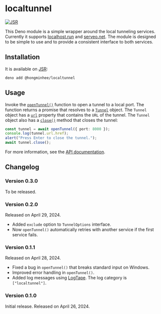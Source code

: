 <!-- deno-fmt-ignore-file -->

localtunnel
===========

[![JSR][JSR badge]][JSR]

This Deno module is a simple wrapper around the local tunneling services.
Currently it supports [localhost.run] and [serveo.net].  The module is designed
to be simple to use and to provide a consistent interface to both services.

[JSR]: https://jsr.io/@hongminhee/localtunnel
[JSR badge]: https://jsr.io/badges/@hongminhee/localtunnel
[localhost.run]: https://localhost.run/
[serveo.net]: https://serveo.net/


Installation
------------

It is available on [JSR]:

~~~~ console
deno add @hongminhee/localtunnel
~~~~


Usage
-----

Invoke the [`openTunnel()`] function to open a tunnel to a local port.
The function returns a promise that resolves to a [`Tunnel`] object.
The `Tunnel` object has a [`url`] property that contains the `URL` of the tunnel.
The `Tunnel` object also has a [`close()`] method that closes the tunnel:

~~~~ typescript
const tunnel = await openTunnel({ port: 8000 });
console.log(tunnel.url.href);
alert("Press Enter to close the tunnel.");
await tunnel.close();
~~~~

For more information, see the [API documentation][JSR].

[`openTunnel()`]: https://jsr.io/@hongminhee/localtunnel/doc/~/openTunnel
[`Tunnel`]: https://jsr.io/@hongminhee/localtunnel/doc/~/Tunnel
[`url`]: https://jsr.io/@hongminhee/localtunnel/doc/~/Tunnel.url
[`close()`]: https://jsr.io/@hongminhee/localtunnel/doc/~/Tunnel.close


Changelog
---------

### Version 0.3.0

To be released.

### Version 0.2.0

Released on April 29, 2024.

 -  Added `exclude` option to `TunnelOptions` interface.
 -  Now `openTunnel()` automatically retries with another service if the first
    service fails.

### Version 0.1.1

Released on April 28, 2024.

 -  Fixed a bug in `openTunnel()` that breaks standard input on Windows.
 -  Improved error handling in `openTunnel()`.
 -  Added log messages using [LogTape].  The log category is `["localtunnel"]`.

[LogTape]: https://github.com/dahlia/logtape

### Version 0.1.0

Initial release.  Released on April 26, 2024.

